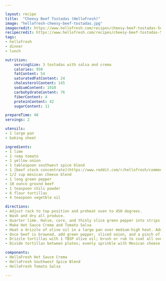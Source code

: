 ```yaml
---

layout: recipe
title:  "Cheesy Beef Tostadas (HelloFresh)"
image: "hellofresh-cheesy-beef-tostadas.jpg"
imagecredit: https://www.hellofresh.com/recipes/cheesy-beef-tostadas-5e5e99eefe4fe564d46a14ca
recipecredit: https://www.hellofresh.com/recipes/cheesy-beef-tostadas-5e5e99eefe4fe564d46a14ca
tags: 
- hellofresh
- dinner
- lunch

nutrition:
    servingSize: 3 tostadas with salsa and crema
    calories: 950
    fatContent: 54
    saturatedFatContent: 24
    cholesterolContent: 145
    sodiumContent: 1910
    carbohydrateContent: 76
    fiberContent: 4
    proteinContent: 42
    sugarContent: 11

prepareTime: 40
servings: 2

utensils:
- 1 large pan
- baking sheet

ingredients:
- 1 lime
- 1 roma tomato
- 1 yellow onion
- 1 tablespoon southwest spice blend
- 1 [beef stock concentrate](https://www.reddit.com/r/hellofresh/comments/9l7m0c/how_much_in_a_stock_packet/)
- 1/2 cup mexican cheese blend
- 1 long green pepper
- 10 ounce ground beef
- 1 teaspoon chili powder
- 6 flour tortillas
- 4 teaspoon vegetble oil

directions:
- Adjust rack to top position and preheat oven to 450 degrees. 
- Wash and dry all produce.
- Quarter lime. Halve, core, and thinly slice green pepper into strips. Halve and peel onion; thinly slice one half. 
- Make Hot Sauce Crema and Tomato Salsa
- Heat a drizzle of olive oil in a large pan over medium-high heat. Add beef, Southwest Spice, chili powder, and a few big pinches of salt. Cook, breaking up meat into pieces, until browned but not yet cooked through, 4-5 minutes.
- Once beef is browned, add green pepper, sliced onion, and a pinch of salt to pan. Cook, stirring, until veggies are tender and beef is cooked through, 5-7 minutes. Add stock concentrate and 1/4 cup water. Simmer until thickened, 1-2 minutes. Season with salt; remove pan from heat and set aside.
- Drizzle tortillas with 1 TBSP olive oil; brush or rub to coat all over. Arrange on a baking sheet in a single layer. Gently prick each tortilla in a few places with a fork. Bake on top rack, flipping halfway through, until lightly golden, 4-5 minutes per side. Watch carefully to avoid burning.
- Divide tortillas between plates; evenly sprinkle with Mexican cheese. Top with beef mixture, salsa, and crema. Serve with remaining lime wedges on the side.

components:
- HelloFresh Hot Sauce Crema
- HelloFresh Southwest Spice Blend
- HelloFresh Tomato Salsa

---
```

